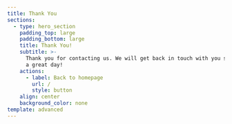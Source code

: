 ```yaml
---
title: Thank You
sections:
  - type: hero_section
    padding_top: large
    padding_bottom: large
    title: Thank You!
    subtitle: >-
      Thank you for contacting us. We will get back in touch with you soon. Have
      a great day!
    actions:
      - label: Back to homepage
        url: /
        style: button
    align: center
    background_color: none
template: advanced
---
```

